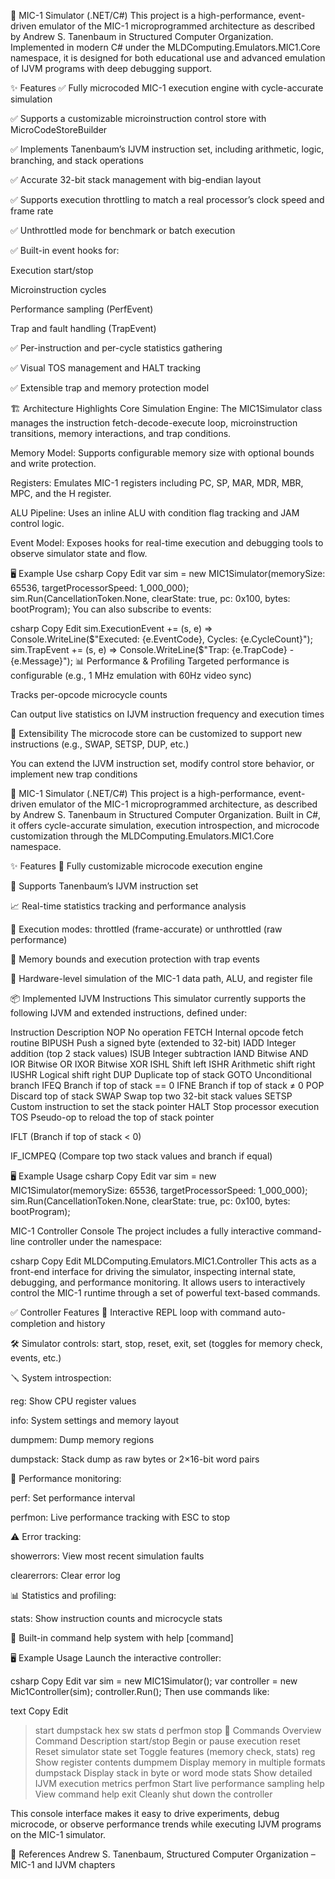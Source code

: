 🧠 MIC-1 Simulator (.NET/C#)
This project is a high-performance, event-driven emulator of the MIC-1 microprogrammed architecture as described by Andrew S. Tanenbaum in Structured Computer Organization. Implemented in modern C# under the MLDComputing.Emulators.MIC1.Core namespace, it is designed for both educational use and advanced emulation of IJVM programs with deep debugging support.

✨ Features
✅ Fully microcoded MIC-1 execution engine with cycle-accurate simulation

✅ Supports a customizable microinstruction control store with MicroCodeStoreBuilder

✅ Implements Tanenbaum’s IJVM instruction set, including arithmetic, logic, branching, and stack operations

✅ Accurate 32-bit stack management with big-endian layout

✅ Supports execution throttling to match a real processor’s clock speed and frame rate

✅ Unthrottled mode for benchmark or batch execution

✅ Built-in event hooks for:

Execution start/stop

Microinstruction cycles

Performance sampling (PerfEvent)

Trap and fault handling (TrapEvent)

✅ Per-instruction and per-cycle statistics gathering

✅ Visual TOS management and HALT tracking

✅ Extensible trap and memory protection model

🏗 Architecture Highlights
Core Simulation Engine: The MIC1Simulator class manages the instruction fetch-decode-execute loop, microinstruction transitions, memory interactions, and trap conditions.

Memory Model: Supports configurable memory size with optional bounds and write protection.

Registers: Emulates MIC-1 registers including PC, SP, MAR, MDR, MBR, MPC, and the H register.

ALU Pipeline: Uses an inline ALU with condition flag tracking and JAM control logic.

Event Model: Exposes hooks for real-time execution and debugging tools to observe simulator state and flow.

🖥 Example Use
csharp
Copy
Edit
var sim = new MIC1Simulator(memorySize: 65536, targetProcessorSpeed: 1_000_000);
sim.Run(CancellationToken.None, clearState: true, pc: 0x100, bytes: bootProgram);
You can also subscribe to events:

csharp
Copy
Edit
sim.ExecutionEvent += (s, e) => Console.WriteLine($"Executed: {e.EventCode}, Cycles: {e.CycleCount}");
sim.TrapEvent += (s, e) => Console.WriteLine($"Trap: {e.TrapCode} - {e.Message}");
📊 Performance & Profiling
Targeted performance is configurable (e.g., 1 MHz emulation with 60Hz video sync)

Tracks per-opcode microcycle counts

Can output live statistics on IJVM instruction frequency and execution times

🧩 Extensibility
The microcode store can be customized to support new instructions (e.g., SWAP, SETSP, DUP, etc.)

You can extend the IJVM instruction set, modify control store behavior, or implement new trap conditions

🧠 MIC-1 Simulator (.NET/C#)
This project is a high-performance, event-driven emulator of the MIC-1 microprogrammed architecture, as described by Andrew S. Tanenbaum in Structured Computer Organization. Built in C#, it offers cycle-accurate simulation, execution introspection, and microcode customization through the MLDComputing.Emulators.MIC1.Core namespace.

✨ Features
🧩 Fully customizable microcode execution engine

🎯 Supports Tanenbaum’s IJVM instruction set

📈 Real-time statistics tracking and performance analysis

🔁 Execution modes: throttled (frame-accurate) or unthrottled (raw performance)

🧪 Memory bounds and execution protection with trap events

🧠 Hardware-level simulation of the MIC-1 data path, ALU, and register file

📦 Implemented IJVM Instructions
This simulator currently supports the following IJVM and extended instructions, defined under:

Instruction	Description
NOP	No operation
FETCH	Internal opcode fetch routine
BIPUSH	Push a signed byte (extended to 32-bit)
IADD	Integer addition (top 2 stack values)
ISUB	Integer subtraction
IAND	Bitwise AND
IOR	Bitwise OR
IXOR	Bitwise XOR
ISHL	Shift left
ISHR	Arithmetic shift right
IUSHR	Logical shift right
DUP	Duplicate top of stack
GOTO	Unconditional branch
IFEQ	Branch if top of stack == 0
IFNE	Branch if top of stack ≠ 0
POP	Discard top of stack
SWAP	Swap top two 32-bit stack values
SETSP	Custom instruction to set the stack pointer
HALT	Stop processor execution
TOS	Pseudo-op to reload the top of stack pointer

IFLT (Branch if top of stack < 0)

IF_ICMPEQ (Compare top two stack values and branch if equal)

🖥 Example Usage
csharp
Copy
Edit
var sim = new MIC1Simulator(memorySize: 65536, targetProcessorSpeed: 1_000_000);
sim.Run(CancellationToken.None, clearState: true, pc: 0x100, bytes: bootProgram);

MIC-1 Controller Console
The project includes a fully interactive command-line controller under the namespace:

csharp
Copy
Edit
MLDComputing.Emulators.MIC1.Controller
This acts as a front-end interface for driving the simulator, inspecting internal state, debugging, and performance monitoring. It allows users to interactively control the MIC-1 runtime through a set of powerful text-based commands.

✅ Controller Features
🧠 Interactive REPL loop with command auto-completion and history

🛠 Simulator controls: start, stop, reset, exit, set (toggles for memory check, events, etc.)

🪛 System introspection:

reg: Show CPU register values

info: System settings and memory layout

dumpmem: Dump memory regions

dumpstack: Stack dump as raw bytes or 2×16-bit word pairs

🔬 Performance monitoring:

perf: Set performance interval

perfmon: Live performance tracking with ESC to stop

⚠️ Error tracking:

showerrors: View most recent simulation faults

clearerrors: Clear error log

📊 Statistics and profiling:

stats: Show instruction counts and microcycle stats

💬 Built-in command help system with help [command]

🖥️ Example Usage
Launch the interactive controller:

csharp
Copy
Edit
var sim = new MIC1Simulator();
var controller = new Mic1Controller(sim);
controller.Run();
Then use commands like:

text
Copy
Edit
> start
> dumpstack hex sw
> stats d
> perfmon
> stop
🧰 Commands Overview
Command	Description
start/stop	Begin or pause execution
reset	Reset simulator state
set	Toggle features (memory check, stats)
reg	Show register contents
dumpmem	Display memory in multiple formats
dumpstack	Display stack in byte or word mode
stats	Show detailed IJVM execution metrics
perfmon	Start live performance sampling
help	View command help
exit	Cleanly shut down the controller

This console interface makes it easy to drive experiments, debug microcode, or observe performance trends while executing IJVM programs on the MIC-1 simulator.

📘 References
Andrew S. Tanenbaum, Structured Computer Organization – MIC-1 and IJVM chapters
